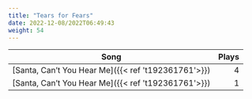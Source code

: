 ```yaml
---
title: "Tears for Fears"
date: 2022-12-08/2022T06:49:43
weight: 54
---
```




 Song | Plays 
----- | -----:
[Santa, Can’t You Hear Me]({{< ref 't192361761'>}}) | 4
[Santa, Can’t You Hear Me]({{< ref 't192361761'>}}) | 1
